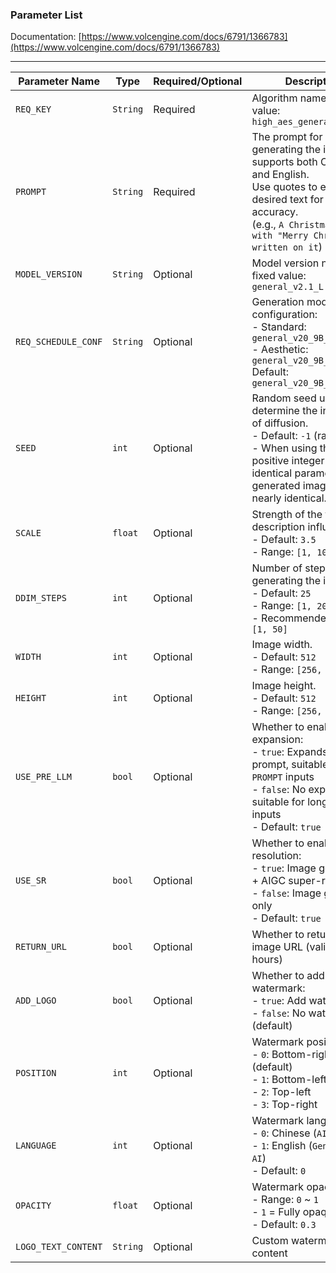 ### Parameter List

Documentation: [https://www.volcengine.com/docs/6791/1366783](https://www.volcengine.com/docs/6791/1366783)

---

| Parameter Name      | Type     | Required/Optional | Description                                                                                                                                                                                                        |
|---------------------|----------|-------------------|--------------------------------------------------------------------------------------------------------------------------------------------------------------------------------------------------------------------|
| `REQ_KEY`           | `String` | Required          | Algorithm name, fixed value: `high_aes_general_v21_L`                                                                                                                                                              |
| `PROMPT`            | `String` | Required          | The prompt for generating the image, supports both Chinese and English.<br>Use quotes to enclose the desired text for higher accuracy.<br>(e.g., `A Christmas poster with "Merry Christmas" written on it`)        |
| `MODEL_VERSION`     | `String` | Optional          | Model version name, fixed value: `general_v2.1_L`                                                                                                                                                                  |
| `REQ_SCHEDULE_CONF` | `String` | Optional          | Generation mode configuration:<br>- Standard: `general_v20_9B_rephraser`<br>- Aesthetic: `general_v20_9B_pe`<br>Default: `general_v20_9B_pe`                                                                       |
| `SEED`              | `int`    | Optional          | Random seed used to determine the initial state of diffusion.<br>- Default: `-1` (random)<br>- When using the same positive integer seed with identical parameters, the generated images will be nearly identical. |
| `SCALE`             | `float`  | Optional          | Strength of the text description influence.<br>- Default: `3.5`<br>- Range: `[1, 10]`                                                                                                                              |
| `DDIM_STEPS`        | `int`    | Optional          | Number of steps for generating the image.<br>- Default: `25`<br>- Range: `[1, 200]`<br>- Recommended range: `[1, 50]`                                                                                              |
| `WIDTH`             | `int`    | Optional          | Image width.<br>- Default: `512`<br>- Range: `[256, 768]`                                                                                                                                                          |
| `HEIGHT`            | `int`    | Optional          | Image height.<br>- Default: `512`<br>- Range: `[256, 768]`                                                                                                                                                         |
| `USE_PRE_LLM`       | `bool`   | Optional          | Whether to enable text expansion:<br>- `true`: Expands the prompt, suitable for short `PROMPT` inputs<br>- `false`: No expansion, suitable for longer `PROMPT` inputs<br>- Default: `true`                         |
| `USE_SR`            | `bool`   | Optional          | Whether to enable super-resolution:<br>- `true`: Image generation + AIGC super-resolution<br>- `false`: Image generation only<br>- Default: `true`                                                                 |
| `RETURN_URL`        | `bool`   | Optional          | Whether to return the image URL (valid for 24 hours)                                                                                                                                                               |
| `ADD_LOGO`          | `bool`   | Optional          | Whether to add a watermark:<br>- `true`: Add watermark<br>- `false`: No watermark (default)                                                                                                                        |
| `POSITION`          | `int`    | Optional          | Watermark position:<br>- `0`: Bottom-right (default)<br>- `1`: Bottom-left<br>- `2`: Top-left<br>- `3`: Top-right                                                                                                  |
| `LANGUAGE`          | `int`    | Optional          | Watermark language:<br>- `0`: Chinese (`AI生成`)<br>- `1`: English (`Generated by AI`)<br>- Default: `0`                                                                                                             |
| `OPACITY`           | `float`  | Optional          | Watermark opacity:<br>- Range: `0` ~ `1`<br>- `1` = Fully opaque<br>- Default: `0.3`                                                                                                                               |
| `LOGO_TEXT_CONTENT` | `String` | Optional          | Custom watermark content                                                                                                                                                                                           |


